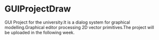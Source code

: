 # GUIProjectDraw
GUI Project for the university.It is a dialog system for graphical modelling.Graphical editor processing 2D vector primitives.The project will be uploaded in the following week.

